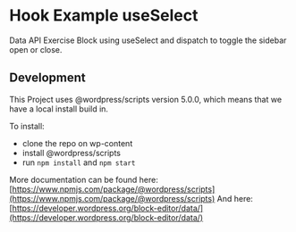 # Hook Example useSelect

Data API Exercise
Block using useSelect and dispatch to toggle the sidebar open or close.

## Development

This Project uses @wordpress/scripts version 5.0.0, which means that we have a local install build in.

To install:

- clone the repo on wp-content
- install @wordpress/scripts
- run `npm install` and `npm start`

More documentation can be found here: [https://www.npmjs.com/package/@wordpress/scripts](https://www.npmjs.com/package/@wordpress/scripts)
And here: [https://developer.wordpress.org/block-editor/data/](https://developer.wordpress.org/block-editor/data/)
